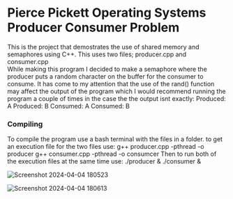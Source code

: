 <h1>Pierce Pickett Operating Systems Producer Consumer Problem</h1>
<bl>
This is the project that demostrates the use of shared memory and semaphores using C++. This uses two files; producer.cpp and consumer.cpp
  <br>
While making this program I decided to make a semaphore where the producer puts a random character on the buffer for the consumer to consume. It has come to my attention that the use of the rand() function may affect the output of the program which I would recommend running the program a couple of times in the case the the output isnt exactly: 
Produced: A
Produced: B
Consumed: A
Consumed: B
    <br>
    <h3>
      Compiling
    </h3>
To compile the program use a bash terminal with the files in a folder. 
to get an execution file for the two files use: 
g++ producer.cpp -pthread -o producer
g++ consumer.cpp -pthread -o consumcer
Then to run both of the execution files at the same time use:
./producer & ./consumer &
  
![Screenshot 2024-04-04 180523](https://github.com/AlwaysWorkingNeverOver/OS/assets/115910495/6840694a-5cfd-486b-9952-6ffbc48ee6ff)

![Screenshot 2024-04-04 180613](https://github.com/AlwaysWorkingNeverOver/OS/assets/115910495/606b9724-ac8c-4cf3-94e1-36bc3572f4d4)

